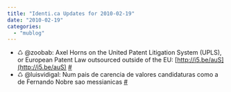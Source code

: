 ```yaml
---
title: "Identi.ca Updates for 2010-02-19"
date: "2010-02-19"
categories: 
  - "mublog"
---
```


- ♺ @zoobab: Axel Horns on the United Patent Litigation System (UPLS), or European Patent Law outsourced outside of the EU: [http://i5.be/auS](http://i5.be/auS) [#](http://identi.ca/notice/22492435)
- ♺ @luisvidigal: Num pais de carencia de valores candidaturas como a de Fernando Nobre sao messianicas [#](http://identi.ca/notice/22551908)
